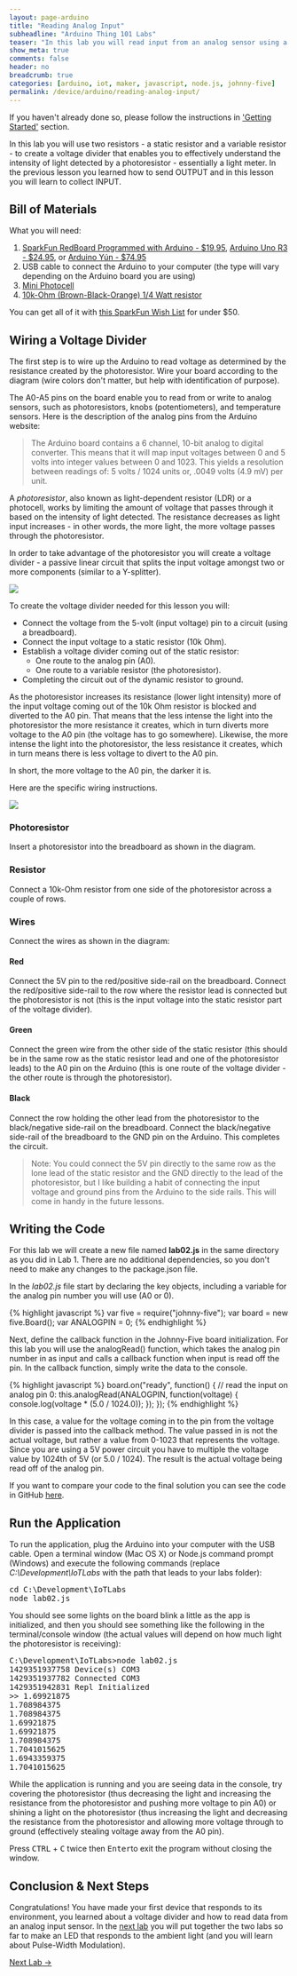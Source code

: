 ```yaml
---
layout: page-arduino
title: "Reading Analog Input"
subheadline: "Arduino Thing 101 Labs"
teaser: "In this lab you will read input from an analog sensor using a voltage divider."
show_meta: true
comments: false
header: no
breadcrumb: true
categories: [arduino, iot, maker, javascript, node.js, johnny-five]
permalink: /device/arduino/reading-analog-input/
---
```

If you haven't already done so, please follow the instructions in ['Getting Started'](../getting-started/) section.

In this lab you will use two resistors - a static resistor and a variable resistor - to create a voltage divider that enables you to effectively understand the intensity of light detected by a photoresistor - essentially a light meter. In the previous lesson you learned how to send OUTPUT and in this lesson you will learn to collect INPUT.

## Bill of Materials

What you will need:

1. [SparkFun RedBoard Programmed with Arduino - $19.95](https://www.sparkfun.com/products/12757), [Arduino Uno R3 - $24.95](https://www.sparkfun.com/products/11021), or [Arduino Y&uacute;n - $74.95](https://www.sparkfun.com/products/12053)
2. USB cable to connect the Arduino to your computer (the type will vary depending on the Arduino board you are using)
3. [Mini Photocell](http://www.sparkfun.com/products/9088)
4. [10k-Ohm (Brown-Black-Orange) 1/4 Watt resistor](https://www.sparkfun.com/products/10969) 

You can get all of it with [this SparkFun Wish List](http://sfe.io/w120919) for under $50.

## Wiring a Voltage Divider
The first step is to wire up the Arduino to read voltage as determined by the resistance created by the photoresistor. Wire your board according to the diagram (wire colors don't matter, but help with identification of purpose).

The A0-A5 pins on the board enable you to read from or write to analog sensors, such as photoresistors, knobs (potentiometers), and temperature sensors. Here is the description of the analog pins from the Arduino website:

<blockquote>
The Arduino board contains a 6 channel, 10-bit analog to digital converter. This means that it will map input voltages between 0 and 5 volts into integer values between 0 and 1023. This yields a resolution between readings of: 5 volts / 1024 units or, .0049 volts (4.9 mV) per unit.
</blockquote>

A _photoresistor_, also known as light-dependent resistor (LDR) or a photocell, works by limiting the amount of voltage that passes through it based on the intensity of light detected. The resistance decreases as light input increases - in other words, the more light, the more voltage passes through the photoresistor.

In order to take advantage of the photoresistor you will create a voltage divider - a passive linear circuit that splits the input voltage amongst two or more components (similar to a Y-splitter).

<img src="/images/lab02_schem.png"/>

To create the voltage divider needed for this lesson you will:

- Connect the voltage from the 5-volt (input voltage) pin to a circuit (using a breadboard).
- Connect the input voltage to a static resistor (10k Ohm).
- Establish a voltage divider coming out of the static resistor:
   - One route to the analog pin (A0).
   - One route to a variable resistor (the photoresistor).
- Completing the circuit out of the dynamic resistor to ground.

As the photoresistor increases its resistance (lower light intensity) more of the input voltage coming out of the 10k Ohm resistor is blocked and diverted to the A0 pin. That means that the less intense the light into the photoresistor the more resistance it creates, which in turn diverts more voltage to the A0 pin (the voltage has to go somewhere). Likewise, the more intense the light into the photoresistor, the less resistance it creates, which in turn means there is less voltage to divert to the A0 pin.

In short, the more voltage to the A0 pin, the darker it is.

Here are the specific wiring instructions.

<img src="/images/lab02_bb.png"/>

### Photoresistor
Insert a photoresistor into the breadboard as shown in the diagram.

### Resistor
Connect a 10k-Ohm resistor from one side of the photoresistor across a couple of rows.

### Wires
Connect the wires as shown in the diagram:

#### Red
Connect the 5V pin to the red/positive side-rail on the breadboard. Connect the red/positive side-rail to the row where the resistor lead is connected but the photoresistor is not (this is the input voltage into the static resistor part of the voltage divider).

#### Green
Connect the green wire from the other side of the static resistor (this should be in the same row as the static resistor lead and one of the photoresistor leads) to the A0 pin on the Arduino (this is one route of the voltage divider - the other route is through the photoresistor).

#### Black
Connect the row holding the other lead from the photoresistor to the black/negative side-rail on the breadboard. Connect the black/negative side-rail of the breadboard to the GND pin on the Arduino. This completes the circuit.

<blockquote>
Note: You could connect the 5V pin directly to the same row as the lone lead of the static resistor and the GND directly to the lead of the photoresistor, but I like building a habit of connecting the input voltage and ground pins from the Arduino to the side rails. This will come in handy in the future lessons.
</blockquote>

## Writing the Code
For this lab we will create a new file named <strong>lab02.js</strong> in the same directory as you did in Lab 1. There are no additional dependencies, so you don't need to make any changes to the package.json file.

In the _lab02.js_ file start by declaring the key objects, including a variable for the analog pin number you will use (A0 or 0).

{% highlight javascript %}
var five = require("johnny-five");
var board = new five.Board();
var ANALOGPIN = 0;
{% endhighlight %}

Next, define the callback function in the Johnny-Five board initialization. For this lab you will use the analogRead() function, which takes the analog pin number in as input and calls a callback function when input is read off the pin. In the callback function, simply write the data to the console.

{% highlight javascript %}
board.on("ready", function() {
    // read the input on analog pin 0:
    this.analogRead(ANALOGPIN, function(voltage) {
        console.log(voltage * (5.0 / 1024.0));
    });
});
{% endhighlight %}

In this case, a value for the voltage coming in to the pin from the voltage divider is passed into the callback method. The value passed in is not the actual voltage, but rather a value from 0-1023 that represents the voltage. Since you are using a 5V power circuit you have to multiple the voltage value by 1024th of 5V (or 5.0 / 1024). The result is the actual voltage being read off of the analog pin.

If you want to compare your code to the final solution you can see the code in GitHub [here](https://github.com/ThingLabsIo/IoTLabs/blob/master/Arduino/Labs01_04/lab03.js).

## Run the Application
To run the application, plug the Arduino into your computer with the USB cable. Open a terminal window (Mac OS X) or Node.js command prompt (Windows) and execute the following commands (replace _C:\Development\IoTLabs_ with the path that leads to your labs folder):

<pre>
cd C:\Development\IoTLabs
node lab02.js
</pre>

You should see some lights on the board blink a little as the app is initialized, and then you should see something like the following in the terminal/console window (the actual values will depend on how much light the photoresistor is receiving):

<pre>
C:\Development\IoTLabs>node lab02.js
1429351937758 Device(s) COM3
1429351937782 Connected COM3
1429351942831 Repl Initialized
>> 1.69921875
1.708984375
1.708984375
1.69921875
1.69921875
1.708984375
1.7041015625
1.6943359375
1.7041015625
</pre>

While the application is running and you are seeing data in the console, try covering the photoresistor (thus decreasing the light and increasing the resistance from the photoresistor and pushing more voltage to pin A0) or shining a light on the photoresistor (thus increasing the light and decreasing the resistance from the photoresistor and allowing more voltage through to ground (effectively stealing voltage away from the A0 pin).

Press <kbd>CTRL</kbd> + <kbd>C</kbd> twice then <kbd>Enter</kbd>to exit the program without closing the window.

## Conclusion &amp; Next Steps
Congratulations! You have made your first device that responds to its environment, you learned about a voltage divider and how to read data from an analog input sensor. In the [next lab][nextlab] you will put together the two labs so far to make an LED that responds to the ambient light (and you will learn about Pulse-Width Modulation).

[Next Lab ->][nextlab]

[nextlab]: ../input-controls-output/
[uno]: http://www.arduino.cc/en/Main/ArduinoBoardUno
[yun]: http://www.arduino.cc/en/Main/ArduinoBoardYun